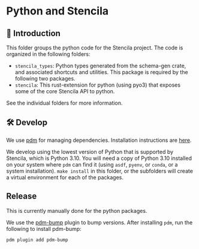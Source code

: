 # Python and Stencila

## 👋 Introduction

This folder groups the python code for the Stencila project.
The code is organized in the following folders:

- `stencila_types`: Python types generated from the schema-gen crate, and associated shortcuts and utilities. This package is required by the following two packages.
- `stencila`: This rust-extension for python (using pyo3) that exposes some of the core Stencila API to python.

See the individual folders for more information.

## 🛠️ Develop

We use [pdm](https://pdm-project.org/latest/) for managing dependencies.
Installation instructions are [here](https://pdm-project.org/latest/#installation).

We develop using the lowest version of Python that is supported by Stencila, which is Python 3.10.
You will need a copy of Python 3.10 installed on your system where `pdm` can find it (using `asdf`, `pyenv`, or `conda`, or a system installation).
`make install` in this folder, or the subfolders will create a virtual environment for each of the packages.

## Release

This is currently manually done for the python packages.

We use the [pdm-bump](https://github.com/carstencodes/pdm-bump) plugin to bump versions.
After installing `pdm`, run the following to install pdm-bump:

```bash
pdm plugin add pdm-bump
```
